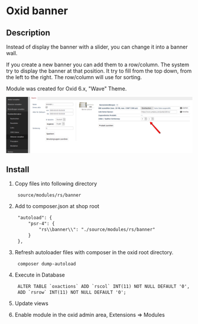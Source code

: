 # Oxid banner

## Description

Instead of display the banner with a slider, you can change it into a banner wall.

If you create a new banner you can add them to a row/column.
The system try to display the banner at that position. It try
to fill from the top down, from the left to the right. The 
row/column will use for sorting. 

Module was created for Oxid 6.x, "Wave" Theme.

![](settings.png)

## Install

1. Copy files into following directory

        source/modules/rs/banner
        
2. Add to composer.json at shop root
  
        "autoload": {
            "psr-4": {
                "rs\\banner\\": "./source/modules/rs/banner"
            }
        },

3. Refresh autoloader files with composer in the oxid root directory.

        composer dump-autoload

4. Execute in Database

        ALTER TABLE `oxactions` ADD `rscol` INT(11) NOT NULL DEFAULT '0',
        ADD `rsrow` INT(11) NOT NULL DEFAULT '0';
    
5. Update views
6. Enable module in the oxid admin area, Extensions => Modules